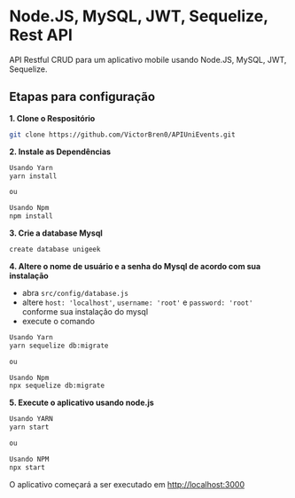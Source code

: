 # Node.JS, MySQL, JWT, Sequelize, Rest API

API Restful CRUD para um aplicativo mobile usando Node.JS, MySQL, JWT, Sequelize.

## Etapas para configuração

**1. Clone o Respositório**

```bash
git clone https://github.com/VictorBren0/APIUniEvents.git
```

**2. Instale as Dependências**

```bash
Usando Yarn
yarn install

ou

Usando Npm
npm install
```

**3. Crie a database Mysql**
```bash
create database unigeek
```

**4. Altere o nome de usuário e a senha do Mysql de acordo com sua instalação**

+ abra `src/config/database.js`
+ altere `host: 'localhost'`, `username: 'root'` e `password: 'root'` conforme sua instalação do mysql
+ execute o comando 
```bash
Usando Yarn
yarn sequelize db:migrate

ou

Usando Npm
npx sequelize db:migrate
```
**5. Execute o aplicativo usando node.js**

```bash
Usando YARN
yarn start

ou

Usando NPM
npx start
```

O aplicativo começará a ser executado em <http://localhost:3000>
